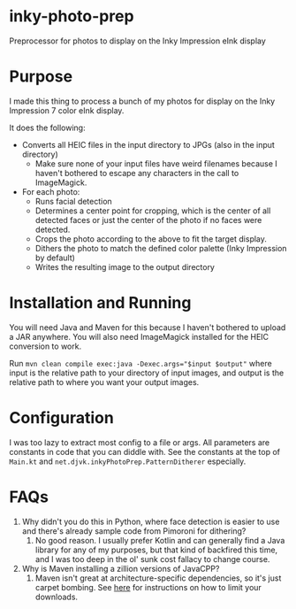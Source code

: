# inky-photo-prep
Preprocessor for photos to display on the Inky Impression eInk display

# Purpose
I made this thing to process a bunch of my photos for display on the Inky Impression 7 color
eInk display.

It does the following:
- Converts all HEIC files in the input directory to JPGs (also in the input directory)
  - Make sure none of your input files have weird filenames because I haven't bothered
  to escape any characters in the call to ImageMagick.
- For each photo:
  - Runs facial detection
  - Determines a center point for cropping, which is the center of all detected faces
  or just the center of the photo if no faces were detected.
  - Crops the photo according to the above to fit the target display.
  - Dithers the photo to match the defined color palette (Inky Impression by default)
  - Writes the resulting image to the output directory

# Installation and Running
You will need Java and Maven for this because I haven't bothered to upload a JAR anywhere.
You will also need ImageMagick installed for the HEIC conversion to work.

Run `mvn clean compile exec:java -Dexec.args="$input $output"` where input is the relative path
to your directory of input images, and output is the relative path to where you want your output
images.

# Configuration
I was too lazy to extract most config to a file or args. All parameters are constants
in code that you can diddle with. See the constants at the top of `Main.kt` and `net.djvk.inkyPhotoPrep.PatternDitherer` especially.

# FAQs
1. Why didn't you do this in Python, where face detection is easier to use
and there's already sample code from Pimoroni for dithering?
    1. No good reason. I usually prefer Kotlin and can generally find a Java
    library for any of my purposes, but that kind of backfired this time, 
    and I was too deep in the ol' sunk cost fallacy to change course.
2. Why is Maven installing a zillion versions of JavaCPP?
   1. Maven isn't great at architecture-specific dependencies, so it's just carpet bombing.
   See [here](https://github.com/bytedeco/javacv#downloads) for instructions on how to limit
   your downloads.